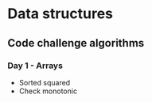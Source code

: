 # Data structures

## Code challenge algorithms

### Day 1 - Arrays

- Sorted squared
- Check monotonic
